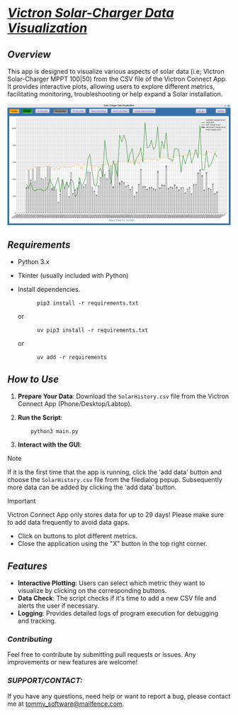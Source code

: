 # <ins>***Victron Solar-Charger Data Visualization***</ins>

## ***Overview***

This app is designed to visualize various aspects of solar data
(i.e; Victron Solar-Charger MPPT 100|50)
from the CSV file of the Victron Connect App.
It provides interactive plots, allowing users to explore different metrics,
facilitating monitoring, troubleshooting or help expand a Solar installation.


![startup screen](/ScreenShots/app_gui.png)


## ***Requirements***
- Python 3.x
- Tkinter (usually included with Python)
- Install dependencies.


            pip3 install -r requirements.txt


    or


            uv pip3 install -r requirements.txt


    or


            uv add -r requirements



## ***How to Use***
1. **Prepare Your Data**:
   Download the `SolarHistory.csv` file from the Victron Connect App (Phone/Desktop/Labtop).

2. **Run the Script**:

   
           python3 main.py
  

3. **Interact with the GUI**:

> [!NOTE]
> If it is the first time that the app is running, click the 'add data' button and choose
  the `SolarHistory.csv` file from the filedialog popup.
> Subsequently more data can be added by clicking the 'add data' button.

> [!IMPORTANT]
> Victron Connect App only stores data for up to 29 days!
  Please make sure to add data frequently to avoid data gaps.

   - Click on buttons to plot different metrics.
   - Close the application using the "X" button in the top right corner.


## ***Features***    
- **Interactive Plotting**: Users can select which metric they want to visualize by clicking on the corresponding buttons.
- **Data Check**: The script checks if it's time to add a new CSV file and alerts the user if necessary.
- **Logging**: Provides detailed logs of program execution for debugging and tracking.


### ***Contributing***
Feel free to contribute by submitting pull requests or issues. Any improvements or new features are welcome!


### ***SUPPORT/CONTACT:***
  If you have any questions, need help or want to report a bug, please contact me at tommy_software@mailfence.com.
